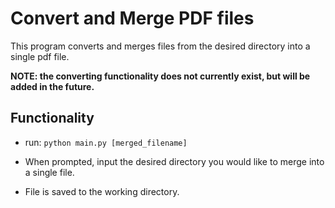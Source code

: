 # Convert and Merge PDF files

This program converts and merges files from the desired directory into a single pdf file.

**NOTE: the converting functionality does not currently exist, but will be added in the future.**

## Functionality

- run: `python main.py [merged_filename]`

- When prompted, input the desired directory you would like to merge into a single file.

- File is saved to the working directory.